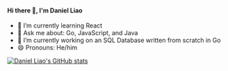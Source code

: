 #### Hi there 👋, I'm Daniel Liao

- 🌱 I’m currently learning React
- 💬 Ask me about: Go, JavaScript, and Java
- 🔭 I’m currently working on an SQL Database written from scratch in Go
- 😄 Pronouns: He/him

[![Daniel Liao's GitHub stats](https://github-readme-stats.vercel.app/api?username=Dojo456&count_private=true&show_icons=true)](https://github.com/anuraghazra/github-readme-stats)

<!--
**Dojo456/Dojo456** is a ✨ _special_ ✨ repository because its `README.md` (this file) appears on your GitHub profile.

Here are some ideas to get you started:

- 🔭 I’m currently working on ...
- 🌱 I’m currently learning ...
- 👯 I’m looking to collaborate on ...
- 🤔 I’m looking for help with ...
- 💬 Ask me about ...
- 📫 How to reach me: ...
- 😄 Pronouns: ...
- ⚡ Fun fact: ...
-->
